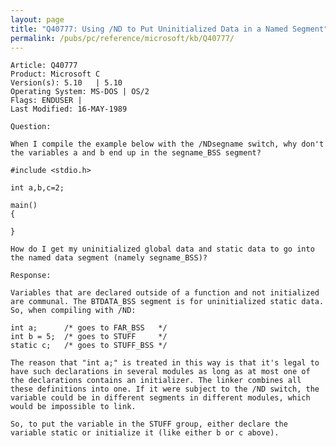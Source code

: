 ```yaml
---
layout: page
title: "Q40777: Using /ND to Put Uninitialized Data in a Named Segment"
permalink: /pubs/pc/reference/microsoft/kb/Q40777/
---
```


	Article: Q40777
	Product: Microsoft C
	Version(s): 5.10   | 5.10
	Operating System: MS-DOS | OS/2
	Flags: ENDUSER |
	Last Modified: 16-MAY-1989
	
	Question:
	
	When I compile the example below with the /NDsegname switch, why don't
	the variables a and b end up in the segname_BSS segment?
	
	#include <stdio.h>
	
	int a,b,c=2;
	
	main()
	{
	
	}
	
	How do I get my uninitialized global data and static data to go into
	the named data segment (namely segname_BSS)?
	
	Response:
	
	Variables that are declared outside of a function and not initialized
	are communal. The BTDATA_BSS segment is for uninitialized static data.
	So, when compiling with /ND:
	
	int a;      /* goes to FAR_BSS   */
	int b = 5;  /* goes to STUFF     */
	static c;   /* goes to STUFF_BSS */
	
	The reason that "int a;" is treated in this way is that it's legal to
	have such declarations in several modules as long as at most one of
	the declarations contains an initializer. The linker combines all
	these definitions into one. If it were subject to the /ND switch, the
	variable could be in different segments in different modules, which
	would be impossible to link.
	
	So, to put the variable in the STUFF group, either declare the
	variable static or initialize it (like either b or c above).
